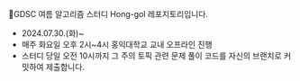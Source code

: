 💜GDSC 여름 알고리즘 스터디 Hong-gol 레포지토리입니다.
- 2024.07.30.(화)~
- 매주 화요일 오후 2시~4시 홍익대학교 교내 오프라인 진행
- 스터디 당일 오전 10시까지 그 주의 토픽 관련 문제 풀이 코드를 자신의 브랜치로 커밋하여 제출합니다.
